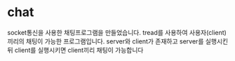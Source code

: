# chat
socket통신을 사용한 채팅프로그램을 만들었습니다.
tread를 사용하여 사용자(client)끼리의 채팅이 가능한 프로그램입니다.
server와 client가 존재하고 server를 실행시킨뒤 client를 실행시키면
client끼리 채팅이 가능합니다
